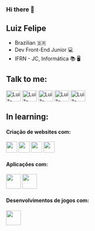 ### Hi there 👋
## Luiz Felipe 
 - Brazilian :brazil:
 - Dev Front-End Junior :computer:
 - IFRN - JC, Informática 📚 🖥️
 
## Talk to me: 
  <a href = "https://www.facebook.com/luizfelipe.souza.1004837/" target="_blank"><img align="center" alt = "Luiz-Facebook" height = "30" width = "40" src = "https://simpleicons.org/icons/facebook.svg"></img></a>
  <a href = "https://www.instagram.com/sluiizfelipe/" target="_blank"><img align="center" alt = "Luiz-Instagram" height = "30" width = "40" src = "https://simpleicons.org/icons/instagram.svg"></img></a>
  <a href = "https://mobile.twitter.com/LuizFel34397913" target="_blank"><img align="center" alt = "Luiz-Twitter" height = "30" width = "40" src = "https://simpleicons.org/icons/twitter.svg"></img></a>
 <a href = "https://www.twitch.tv/geraldindamassa" target="_blank"><img align="center" alt = "Luiz-Twitch" height = "30" width = "40" src = "https://simpleicons.org/icons/twitch.svg"></img></a>
  <a href = "https://api.whatsapp.com/send?phone=5584991663152&text=Hi%20There" target="_blank"><img align="center" alt = "Luiz-Wpp" height = "30" width = "40" src = "https://simpleicons.org/icons/whatsapp.svg"></img></a>
## In learning:
 #### Criação de websites com:
<img src= "https://simpleicons.org/icons/html5.svg" heigth = "30" width="30"></img>
<img src= "https://simpleicons.org/icons/css3.svg" heigth = "30" width="30"></img>
<img src= "https://simpleicons.org/icons/javascript.svg" heigth = "30" width="30"></img>
<img src= "https://simpleicons.org/icons/bootstrap.svg" heigth = "30" width="30"></img>

 #### Aplicações com:
<img src= "https://simpleicons.org/icons/java.svg" heigth = "40" width="40"></img>
<img src= "https://simpleicons.org/icons/mysql.svg" heigth = "40" width="40"></img>

#### Desenvolvimentos de jogos com:
<img src= "https://simpleicons.org/icons/unity.svg" heigth = "40" width="40"></img>


<!--
**lf-souza/lf-souza** is a ✨ _special_ ✨ repository because its `README.md` (this file) appears on your GitHub profile.

Here are some ideas to get you started:

- 🔭 I’m currently working on ...
- 🌱 I’m currently learning ...
- 👯 I’m looking to collaborate on ...
- 🤔 I’m looking for help with ...
- 💬 Ask me about ...
- 📫 How to reach me: ...
- 😄 Pronouns: ...
- ⚡ Fun fact: ...
-->
